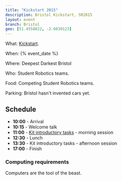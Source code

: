 ```yaml
---
title: "Kickstart 2015"
description: Bristol Kickstart, SR2015
layout: event
branch: Bristol
geo: [51.4558822, -2.6030123]
---
```


What: [Kickstart](/events/kickstart).

When: {% event_date %}

Where: Deepest Darkest Bristol

Who: Student Robotics teams.

Food: Competing Student Robotics teams.

Parking: Bristol hasn't invented cars yet.

Schedule
--------

 * **10:00** - Arrival
 * **10:15** - Welcome talk
 * **11:00** - [Kit introductory tasks](/resources/2015/microgames.pdf) - morning session
 * **12:30** - Lunch
 * **13:30** - Kit introductory tasks - afternoon session
 * **17:00** - Finish


### Computing requirements

Computers are the tool of the beast.
